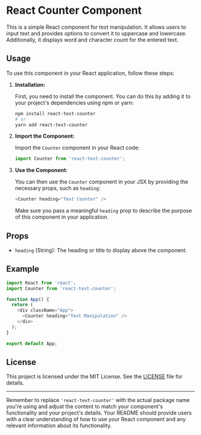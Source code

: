
# React Counter Component

This is a simple React component for text manipulation. It allows users to input text and provides options to convert it to uppercase and lowercase. Additionally, it displays word and character count for the entered text.

## Usage

To use this component in your React application, follow these steps:

1. **Installation:**

   First, you need to install the component. You can do this by adding it to your project's dependencies using npm or yarn:

   ```bash
   npm install react-text-counter
   # or
   yarn add react-text-counter
   ```

2. **Import the Component:**

   Import the `Counter` component in your React code:

   ```javascript
   import Counter from 'react-text-counter';
   ```

3. **Use the Component:**

   You can then use the `Counter` component in your JSX by providing the necessary props, such as `heading`:

   ```javascript
   <Counter heading="Text Counter" />
   ```

   Make sure you pass a meaningful `heading` prop to describe the purpose of this component in your application.

## Props

- `heading` (String): The heading or title to display above the component.

## Example

```javascript
import React from 'react';
import Counter from 'react-text-counter';

function App() {
  return (
    <div className="App">
      <Counter heading="Text Manipulation" />
    </div>
  );
}

export default App;
```

## License

This project is licensed under the MIT License. See the [LICENSE](LICENSE) file for details.

---

Remember to replace `'react-text-counter'` with the actual package name you're using and adjust the content to match your component's functionality and your project's details. Your README should provide users with a clear understanding of how to use your React component and any relevant information about its functionality.
